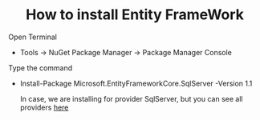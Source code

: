 <h1 align="center"> How to install Entity FrameWork</h1>
	
<p> Open Terminal </p>

- Tools -> NuGet Package Manager -> Package Manager Console


<p> Type the command </p>

- Install-Package Microsoft.EntityFrameworkCore.SqlServer -Version 1.1

	<p> In case, we are installing for provider SqlServer, but you can see all providers <a href="https://learn.microsoft.com/en-us/ef/core/providers/?tabs=dotnet-core-cli"> here </a> </p>

	

